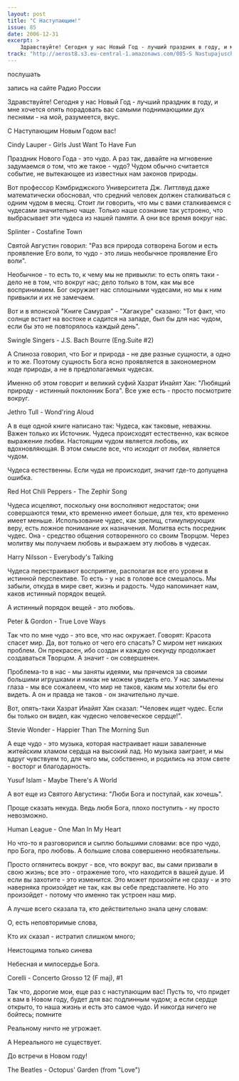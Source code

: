 ```yaml
---
layout: post
title: "С Наступающим!"
issue: 85
date: 2006-12-31
excerpt: >
    Здравствуйте! Сегодня у нас Новый Год - лучший праздник в году, и мне хочется опять порадовать вас самыми поднимающими дух песнями - на мой, разумеется, вкус.
track: "http://aerost8.s3.eu-central-1.amazonaws.com/085-S Nastupajuschim!.mp3"
---
```


послушать

запись на сайте Радио России

Здравствуйте! Сегодня у нас Новый Год - лучший праздник в году, и мне хочется опять порадовать вас самыми поднимающими дух песнями - на мой, разумеется, вкус.

С Наступающим Новым Годом вас!

Cindy Lauper - Girls Just Want To Have Fun

Праздник Нового Года - это чудо. А раз так, давайте на мгновение задумаемся о том, что же такое - чудо? Чудом обычно считается событие, не вытекающее из известных нам законов природы.

Вот профессор Кэмбриджского Университета Дж. Литтлвуд даже математически обосновал, что средний человек должен сталкиваться с одним чудом в месяц. Стоит ли говорить, что мы с вами сталкиваемся с чудесами значительно чаще. Только наше сознание так устроено, что выбрасывает эти чудеса из нашей памяти. А они все время вокруг нас.

Splinter - Costafine Town

Святой Августин говорил: "Раз вся природа сотворена Богом и есть проявление Его воли, то чудо - это лишь необычное проявление Его воли".

Необычное - то есть то, к чему мы не привыкли: то есть опять таки - дело не в том, что вокруг нас; дело только в том, как мы все воспринимаем. Бог окружает нас сплошными чудесами, но мы к ним привыкли и их не замечаем.

Вот и в японской "Книге Самурая" - "Хагакуре" сказано: "Тот факт, что солнце встает на востоке и садится на западе, был бы для нас чудом, если бы это не повторялось каждый день".

Swingle Singers - J.S. Bach Bourre (Eng.Suite #2)

А Спиноза говорил, что Бог и природа - не две разные сущности, а одно и то же. Поэтому сущность Бога ясно проявляется в закономерном ходе природы, а не в предполагаемых чудесах.

Именно об этом говорит и великий суфий Хазрат Инайят Хан: "Любящий природу - истинный поклонник Бога". Все уже есть - просто посмотрите вокруг.

Jethro Tull - Wond'ring Aloud

А в еще одной книге написано так: Чудеса, как таковые, неважны. Важен только их Источник. Чудеса происходят естественно, как всякое выражение любви. Настоящим чудом является любовь, их вдохновляющая. В этом смысле все, что исходит от любви, является чудом.

Чудеса естественны. Если чуда не происходит, значит где-то допущена ошибка.

Red Hot Chili Peppers - The Zephir Song

Чудеса исцеляют, поскольку они восполняют недостаток; они совершаются теми, кто временно имеет больше, для тех, кто временно имеет меньше. Использование чудес, как зрелищ, стимулирующих веру, есть ложное понимание их назначения. Молитва есть посредник чудес. Она - средство общения сотворенного со своим Творцом. Через молитву мы получаем любовь и выражаем эту любовь в чудесах.

Harry Nilsson - Everybody's Talking

Чудеса перестраивают восприятие, располагая все его уровни в истинной перспективе. То есть - у нас в голове все смешалось. Мы забыли, откуда в мире свет, жизнь и радость. Чудо напоминает нам, каков истинный порядок вещей.

А истинный порядок вещей - это любовь.

Peter & Gordon - True Love Ways

Так что по мне чудо - это все, что нас окружает. Говорят: Красота спасет мир. Да, вот только от чего его спасать? С миром нет никаких проблем. Он прекрасен, ибо создан и каждую секунду продолжает создаваться Творцом. А значит - он совершенен.

Проблема-то в нас - мы заняты идеями, мы прячемся за своими большими игрушками и никак не можем увидеть его. У нас замылены глаза - мы все сожалеем, что мир не таков, каким мы хотели бы его видеть. А он и правда не таков - он значительно лучше.

Вот, опять-таки Хазрат Инайят Хан сказал: "Человек ищет чудес. Если бы только он видел, как чудесно человеческое сердце!".

Stevie Wonder - Happier Than The Morning Sun

А еще чудо - это музыка, которая настраивает наши заваленные житейским хламом сердца на высокий лад. Но музыка заиграет, и мы вдруг чувствуем то, для чего мы, собственно, и родились на этом свете - восторг и благодарность.

Yusuf Islam - Maybe There's A World

А вот еще из Святого Августина: "Люби Бога и поступай, как хочешь".

Проще сказать некуда. Ведь любя Бога, плохо поступить - ну просто невозможно.

Human League - One Man In My Heart

Но что-то я разговорился и сыплю большими словами: все про чудо, про Бога, про любовь. А большие слова совершенно необязательны.

Просто оглянитесь вокруг - все, что вокруг вас, вы сами призвали в свою жизнь; все это - отражение того, что находится в вашей душе. И если вы захотите - это изменится. Это может произойти не сразу - и это наверняка произойдет не так, как вы себе представляете. Но это произойдет - потому что именно так устроен наш мир.

А лучше всего сказала та, кто действительно знала цену словам:

О, есть неповторимые слова,

Кто их сказал - истратил слишком много;

Неистощима только синева

Небесная и милосердье Бога.

Corelli - Concerto Grosso 12 (F maj), #1

Так что, дорогие мои, еще раз с наступающим вас! Пусть то, что придет к вам в Новом году, будет для вас подлинным чудом; а если сердце открыто, то наша жизнь и есть это самое чудо. И никогда ничего не бойтесь; помните

Реальному ничто не угрожает.

А Нереального не существует.

До встречи в Новом году!

The Beatles - Octopus' Garden (from "Love")
